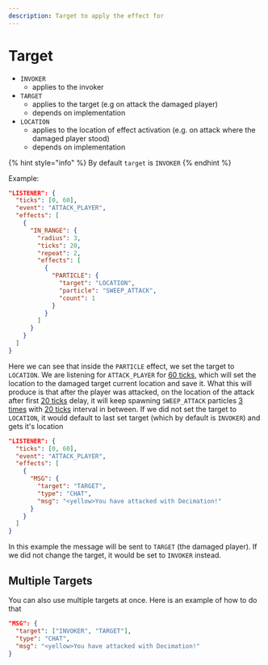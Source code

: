 ```yaml
---
description: Target to apply the effect for
---
```


# Target

* `INVOKER`
  * applies to the invoker
* `TARGET`
  * applies to the target (e.g on attack the damaged player)
  * depends on implementation
* `LOCATION`
  * applies to the location of effect activation (e.g. on attack where the damaged player stood)
  * depends on implementation

{% hint style="info" %}
By default `target` is `INVOKER`
{% endhint %}

Example:

```json
"LISTENER": {
  "ticks": [0, 60],
  "event": "ATTACK_PLAYER",
  "effects": [
    {
      "IN_RANGE": {
        "radius": 3,
        "ticks": 20,
        "repeat": 2,
        "effects": [
          {
            "PARTICLE": {
              "target": "LOCATION",
              "particle": "SWEEP_ATTACK",
              "count": 1
            }
          }
        ]
      }
    }
  ]
}
```

Here we can see that inside the `PARTICLE` effect, we set the target to `LOCATION`. We are listening for `ATTACK_PLAYER` for [60 ticks](ticks.md), which will set the location to the damaged target current location and save it. What this will produce is that after the player was attacked, on the location of the attack after first [20 ticks](ticks.md) delay, it will keep spawning `SWEEP_ATTACK` particles [3 times](repeat.md) with [20 ticks](ticks.md) interval in between. If we did not set the target to `LOCATION`, it would default to last set target (which by default is `INVOKER`) and gets it's location

```json
"LISTENER": {
  "ticks": [0, 60],
  "event": "ATTACK_PLAYER",
  "effects": [
    {
      "MSG": {
        "target": "TARGET",
        "type": "CHAT",
        "msg": "<yellow>You have attacked with Decimation!"
      }
    }
  ]
}
```

In this example the message will be sent to `TARGET` (the damaged player). If we did not change the target, it would be set to `INVOKER` instead.&#x20;

## Multiple Targets

You can also use multiple targets at once. Here is an example of how to do that

```json
"MSG": {
  "target": ["INVOKER", "TARGET"],
  "type": "CHAT",
  "msg": "<yellow>You have attacked with Decimation!"
}
```
